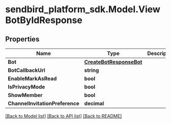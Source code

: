 
# sendbird_platform_sdk.Model.ViewBotByIdResponse

## Properties

Name | Type | Description | Notes
------------ | ------------- | ------------- | -------------
**Bot** | [**CreateBotResponseBot**](CreateBotResponseBot.md) |  | [optional] 
**BotCallbackUrl** | **string** |  | [optional] 
**EnableMarkAsRead** | **bool** |  | [optional] 
**IsPrivacyMode** | **bool** |  | [optional] 
**ShowMember** | **bool** |  | [optional] 
**ChannelInvitationPreference** | **decimal** |  | [optional] 

[[Back to Model list]](../README.md#documentation-for-models)
[[Back to API list]](../README.md#documentation-for-api-endpoints)
[[Back to README]](../README.md)

